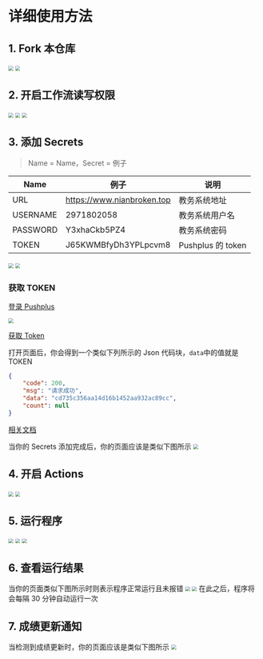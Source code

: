 # 详细使用方法

## 1. Fork 本仓库

<img src="https://cdn.jsdelivr.net/gh/NianBroken/ZFCheckScores/img/1.png" style="zoom:60%;" />
<img src="https://cdn.jsdelivr.net/gh/NianBroken/ZFCheckScores/img/2.png" style="zoom:60%;" />

## 2. 开启工作流读写权限

<img src="https://cdn.jsdelivr.net/gh/NianBroken/ZFCheckScores/img/3.png" style="zoom:60%;" />
<img src="https://cdn.jsdelivr.net/gh/NianBroken/ZFCheckScores/img/4.png" style="zoom:60%;" />
<img src="https://cdn.jsdelivr.net/gh/NianBroken/ZFCheckScores/img/5.png" style="zoom:60%;" />

## 3. 添加 Secrets

> Name = Name，Secret = 例子

| Name     | 例子                       | 说明              |
| -------- | -------------------------- | ----------------- |
| URL      | https://www.nianbroken.top | 教务系统地址      |
| USERNAME | 2971802058                 | 教务系统用户名    |
| PASSWORD | Y3xhaCkb5PZ4               | 教务系统密码      |
| TOKEN    | J65KWMBfyDh3YPLpcvm8       | Pushplus 的 token |

<img src="https://cdn.jsdelivr.net/gh/NianBroken/ZFCheckScores/img/6.png" style="zoom:60%;" />
<img src="https://cdn.jsdelivr.net/gh/NianBroken/ZFCheckScores/img/7.png" style="zoom:60%;" />

### 获取 TOKEN

[登录 Pushplus ](https://www.pushplus.plus/login.html)

<img src="https://cdn.jsdelivr.net/gh/NianBroken/ZFCheckScores/img/17.png" style="zoom:60%;" />

[获取 Token](https://www.pushplus.plus/api/open/user/token)

打开页面后，你会得到一个类似下列所示的 Json 代码块，`data`中的值就是 TOKEN

```json
{
	"code": 200,
	"msg": "请求成功",
	"data": "cd735c356aa14d16b1452aa932ac89cc",
	"count": null
}
```

[相关文档](https://www.pushplus.plus/doc/guide/openApi.html#_1-%E8%8E%B7%E5%8F%96token)

当你的 Secrets 添加完成后，你的页面应该是类似下图所示
<img src="https://cdn.jsdelivr.net/gh/NianBroken/ZFCheckScores/img/8.png" style="zoom:60%;" />

## 4. 开启 Actions

<img src="https://cdn.jsdelivr.net/gh/NianBroken/ZFCheckScores/img/9.png" style="zoom:60%;" />
<img src="https://cdn.jsdelivr.net/gh/NianBroken/ZFCheckScores/img/10.png" style="zoom:60%;" />

## 5. 运行程序

<img src="https://cdn.jsdelivr.net/gh/NianBroken/ZFCheckScores/img/11.png" style="zoom:60%;" />
<img src="https://cdn.jsdelivr.net/gh/NianBroken/ZFCheckScores/img/12.png" style="zoom:60%;" />
<img src="https://cdn.jsdelivr.net/gh/NianBroken/ZFCheckScores/img/13.png" style="zoom:60%;" />

## 6. 查看运行结果

当你的页面类似下图所示时则表示程序正常运行且未报错
<img src="https://cdn.jsdelivr.net/gh/NianBroken/ZFCheckScores/img/14.png" style="zoom:60%;" />
<img src="https://cdn.jsdelivr.net/gh/NianBroken/ZFCheckScores/img/15.png" style="zoom:60%;" />
在此之后，程序将会每隔 30 分钟自动运行一次

## 7. 成绩更新通知

当检测到成绩更新时，你的页面应该是类似下图所示
<img src="https://cdn.jsdelivr.net/gh/NianBroken/ZFCheckScores/img/16.png" style="zoom:60%;" />
